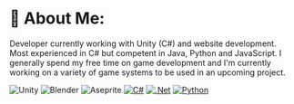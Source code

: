 # 💫 About Me:
Developer currently working with Unity (C#) and website development. <br>Most experienced in C# but competent in Java, Python and JavaScript. I generally spend my free time on game development and I'm currently working on a variety of game systems to be used in an upcoming project.

![Unity](https://img.shields.io/badge/-Unity-blueviolet?logo=unity&style=flat) ![Blender](https://img.shields.io/badge/blender-%23F5792A.svg?style=flat&logo=blender&logoColor=white) ![Aseprite](https://img.shields.io/badge/Aseprite-FFFFFF?style=flat&logo=Aseprite&logoColor=#7D929E) 
[![C#](https://custom-icon-badges.demolab.com/badge/C%23-%23239120.svg?logo=cshrp&logoColor=white)](https://dotnet.microsoft.com/en-us/) [![.Net](https://img.shields.io/badge/.NET-5C2D91?style=flat&logo=.net&logoColor=white)](https://dotnet.microsoft.com/en-us/) [![Python](https://img.shields.io/badge/python-3670A0?style=flat&logo=python&logoColor=ffdd54)](https://www.python.org/)

<!-- Proudly created with GPRM ( https://gprm.itsvg.in ) -->
